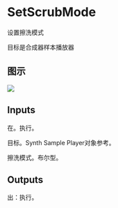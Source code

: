 # SetScrubMode

设置擦洗模式

目标是合成器样本播放器

## 图示

![]($-20221218-21084235.png)

## Inputs

在。执行。

目标。Synth Sample Player对象参考。

擦洗模式。布尔型。  

## Outputs

出：执行。
